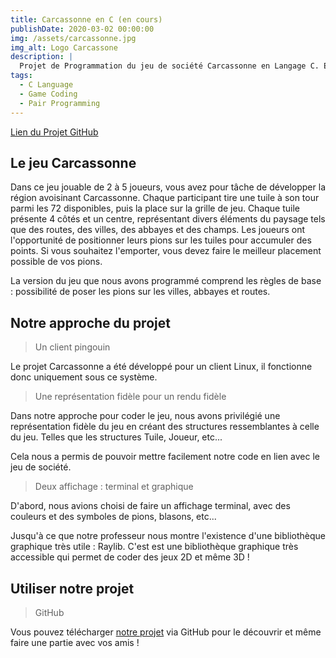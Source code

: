 ```yaml
---
title: Carcassonne en C (en cours)
publishDate: 2020-03-02 00:00:00
img: /assets/carcassonne.jpg
img_alt: Logo Carcassone
description: |
  Projet de Programmation du jeu de société Carcassonne en Langage C. En collaboration avec Assalas ARAB.
tags:
  - C Language
  - Game Coding
  - Pair Programming
---
```


[Lien du Projet GitHub](https://github.com/estremss/Carcassonne)

## Le jeu Carcassonne

Dans ce jeu jouable de 2 à 5 joueurs, vous avez pour tâche de développer la région avoisinant Carcassonne.
Chaque participant tire une tuile à son tour parmi les 72 disponibles, puis la place sur la grille de jeu. Chaque tuile présente 4 côtés et un centre, représentant divers éléments du paysage tels que des routes, des villes, des abbayes et des champs. Les joueurs ont l'opportunité de positionner leurs pions sur les tuiles pour accumuler des points. Si vous souhaitez l'emporter, vous devez faire le meilleur placement possible de vos pions.

La version du jeu que nous avons programmé comprend les règles de base : possibilité de poser les pions sur les villes, abbayes et routes.                  


## Notre approche du projet  

> Un client pingouin       

Le projet Carcassonne a été développé pour un client Linux, il fonctionne donc uniquement sous ce système.        


> Une représentation fidèle pour un rendu fidèle

Dans notre approche pour coder le jeu, nous avons privilégié une représentation fidèle du jeu en créant des structures ressemblantes à celle du jeu. Telles que les structures Tuile, Joueur, etc...

Cela nous a permis de pouvoir mettre facilement notre code en lien avec le jeu de société.


> Deux affichage : terminal et graphique

D'abord, nous avions choisi de faire un affichage terminal, avec des couleurs et des symboles de pions, blasons, etc...

Jusqu'à ce que notre professeur nous montre l'existence d'une bibliothèque graphique très utile : Raylib.
C'est est une bibliothèque graphique très accessible qui permet de coder des jeux 2D et même 3D !

## Utiliser notre projet

> GitHub

Vous pouvez télécharger [notre projet](https://github.com/estremss/Carcassonne) via GitHub pour le découvrir et même faire une partie avec vos amis !